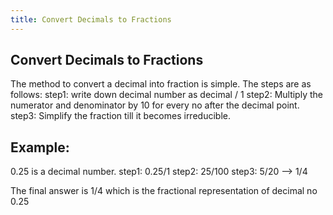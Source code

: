 ```yaml
---
title: Convert Decimals to Fractions
---
```

## Convert Decimals to Fractions

The method to convert a decimal into fraction is simple.
 The steps are as follows:
  step1:
          write down decimal number as decimal / 1
  step2:
          Multiply the numerator and denominator by 10 for every no after the decimal point.
  step3:
         Simplify the fraction till it becomes irreducible.


## Example:
   
0.25 is a decimal number.
step1:
        0.25/1
step2:
        25/100
step3:
        5/20 -->  1/4
        
The final answer is 1/4 which is the fractional representation of decimal no 0.25
